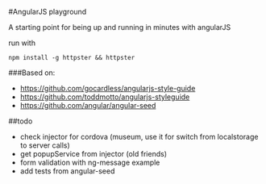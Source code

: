 
#AngularJS playground

A starting point for being up and running in minutes with angularJS

run with

	npm install -g httpster && httpster


###Based on:

* https://github.com/gocardless/angularjs-style-guide
* https://github.com/toddmotto/angularjs-styleguide
* https://github.com/angular/angular-seed


##todo
* check injector for cordova (museum, use it for switch from localstorage to server calls)
* get popupService from injector (old friends)
* form validation with ng-message example
* add tests from angular-seed

